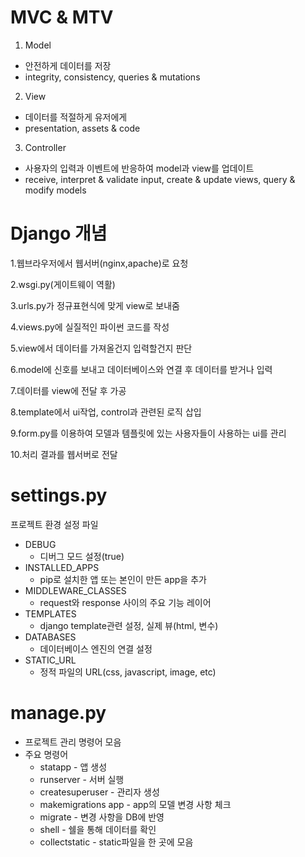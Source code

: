 
# MVC & MTV

 1. Model
   * 안전하게 데이터를 저장
   * integrity, consistency, queries & mutations
 2. View
   * 데이터를 적절하게 유저에게 
   * presentation, assets & code
 3. Controller
   * 사용자의 입력과 이벤트에 반응하여 model과 view를 업데이트
   * receive, interpret & validate input, create & update views, query & modify models
 
# Django 개념

  1.웹브라우저에서 웹서버(nginx,apache)로 요청
  
  2.wsgi.py(게이트웨이 역활)
  
  3.urls.py가 정규표현식에 맞게 view로 보내줌
  
  4.views.py에 실질적인 파이썬 코드를 작성
  
  5.view에서 데이터를 가져올건지 입력할건지 판단
  
  6.model에 신호를 보내고 데이터베이스와 연결 후 데이터를 받거나 입력
  
  7.데이터를 view에 전달 후 가공
  
  8.template에서 ui작업, control과 관련된 로직 삽입
  
  9.form.py를 이용하여 모델과 템플릿에 있는 사용자들이 사용하는 ui를 관리
  
  10.처리 결과를 웹서버로 전달

# settings.py

프로젝트 환경 설정 파일
  - DEBUG
    - 디버그 모드 설정(true)
  - INSTALLED_APPS
    - pip로 설치한 앱 또는 본인이 만든 app을 추가
  - MIDDLEWARE_CLASSES
    - request와 response 사이의 주요 기능 레이어
  - TEMPLATES
    - django template관련 설정, 실제 뷰(html, 변수)
  - DATABASES
    - 데이터베이스 엔진의 연결 설정
  - STATIC_URL
    - 정적 파일의 URL(css, javascript, image, etc)

# manage.py

  - 프로젝트 관리 명령어 모음
  - 주요 명령어
    - statapp - 앱 생성
    - runserver - 서버 실행
    - createsuperuser - 관리자 생성
    - makemigrations app - app의 모델 변경 사항 체크
    - migrate - 변경 사항을 DB에 반영
    - shell - 쉘을 통해 데이터를 확인
    - collectstatic - static파일을 한 곳에 모음





 
 
     
